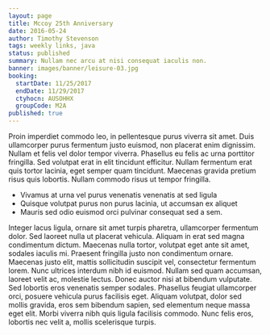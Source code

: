 ```yaml
---
layout: page
title: Mccoy 25th Anniversary
date: 2016-05-24
author: Timothy Stevenson
tags: weekly links, java
status: published
summary: Nullam nec arcu at nisi consequat iaculis non.
banner: images/banner/leisure-03.jpg
booking:
  startDate: 11/25/2017
  endDate: 11/29/2017
  ctyhocn: AUSOHHX
  groupCode: M2A
published: true
---
```

Proin imperdiet commodo leo, in pellentesque purus viverra sit amet. Duis ullamcorper purus fermentum justo euismod, non placerat enim dignissim. Nullam et felis vel dolor tempor viverra. Phasellus eu felis ac urna porttitor fringilla. Sed volutpat erat in elit tincidunt efficitur. Nullam fermentum erat quis tortor lacinia, eget semper quam tincidunt. Maecenas gravida pretium risus quis lobortis. Nullam commodo risus ut tempor fringilla.

* Vivamus at urna vel purus venenatis venenatis at sed ligula
* Quisque volutpat purus non purus lacinia, ut accumsan ex aliquet
* Mauris sed odio euismod orci pulvinar consequat sed a sem.

Integer lacus ligula, ornare sit amet turpis pharetra, ullamcorper fermentum dolor. Sed laoreet nulla ut placerat vehicula. Aliquam in erat sed magna condimentum dictum. Maecenas nulla tortor, volutpat eget ante sit amet, sodales iaculis mi. Praesent fringilla justo non condimentum ornare. Maecenas justo elit, mattis sollicitudin suscipit vel, consectetur fermentum lorem. Nunc ultrices interdum nibh id euismod. Nullam sed quam accumsan, laoreet velit ac, molestie lectus. Donec auctor nisi at bibendum vulputate. Sed lobortis eros venenatis semper sodales. Phasellus feugiat ullamcorper orci, posuere vehicula purus facilisis eget. Aliquam volutpat, dolor sed mollis gravida, eros sem bibendum sapien, sed elementum neque massa eget elit. Morbi viverra nibh quis ligula facilisis commodo. Nunc felis eros, lobortis nec velit a, mollis scelerisque turpis.
